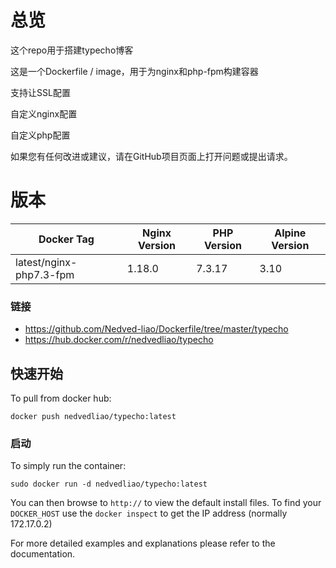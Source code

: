 # 总览

这个repo用于搭建typecho博客

这是一个Dockerfile / image，用于为nginx和php-fpm构建容器

支持让SSL配置

自定义nginx配置

自定义php配置

如果您有任何改进或建议，请在GitHub项目页面上打开问题或提出请求。

# 版本
| Docker Tag   | Nginx Version | PHP Version | Alpine Version |
| ------------ | ------------- | ----------- | -------------- |
| latest/nginx-php7.3-fpm | 1.18.0        | 7.3.17       | 3.10           |

### 链接

- https://github.com/Nedved-liao/Dockerfile/tree/master/typecho
- https://hub.docker.com/r/nedvedliao/typecho

## 快速开始

To pull from docker hub:

```
docker push nedvedliao/typecho:latest
```

### 启动

To simply run the container:

```
sudo docker run -d nedvedliao/typecho:latest
```

You can then browse to `http://` to view the default install files. To find your `DOCKER_HOST` use the `docker inspect` to get the IP address (normally 172.17.0.2)

For more detailed examples and explanations please refer to the documentation.